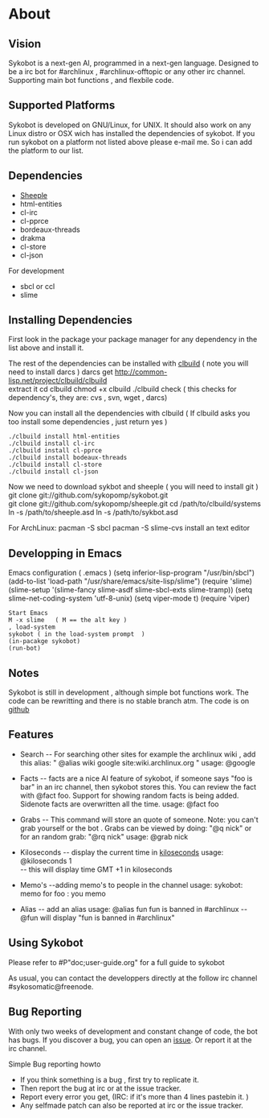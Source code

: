 About
=====

Vision
------

Sykobot is a next-gen AI, programmed in a next-gen language. Designed to be a irc bot for #archlinux , #archlinux-offtopic or any other irc channel. Supporting main bot functions , and flexbile code.


Supported Platforms
-------------------

Sykobot is developed on GNU/Linux, for UNIX. It should also work on any Linux distro or OSX wich has installed the dependencies of sykobot. 
If you run sykobot on a platform not listed above please e-mail me. So i can add the platform to our list.


Dependencies
------------
* [Sheeple][1]
* html-entities
* cl-irc
* cl-pprce
* bordeaux-threads
* drakma
* cl-store
* cl-json

For development
* sbcl or ccl
* slime

Installing Dependencies
-----------------------
First look in the package your package manager for any dependency in the list above and install it.


The rest of the dependencies can be installed with [clbuild][4] ( note you will need to install darcs )
	darcs get http://common-lisp.net/project/clbuild/clbuild	
	extract it
	cd clbuild
	chmod +x clbuild
	./clbuild check  ( this checks for dependency's, they are: cvs , svn,  wget , darcs)

Now you can install all the dependencies with clbuild ( If clbuild asks you too install some dependencies , just return yes )

	./clbuild install html-entities
	./clbuild install cl-irc
	./clbuild install cl-pprce
	./clbuild install bodeaux-threads
	./clbuild install cl-store
	./clbuild install cl-json

Now we need to download sykbot and sheeple ( you will need to install git )
	git clone git://github.com/sykopomp/sykobot.git  
	git clone git://github.com/sykopomp/sheeple.git 
	cd /path/to/clbuild/systems
	ln -s /path/to/sheeple.asd
	ln -s /path/to/sykbot.asd 

For ArchLinux:
	pacman -S sbcl
	pacman -S slime-cvs
	install an text editor 

Developping in Emacs 
--------------------

Emacs configuration  ( .emacs )
	(setq inferior-lisp-program "/usr/bin/sbcl")
	(add-to-list 'load-path "/usr/share/emacs/site-lisp/slime")
	(require 'slime)
	(slime-setup '(slime-fancy slime-asdf slime-sbcl-exts slime-tramp))
	(setq slime-net-coding-system 'utf-8-unix)
	(setq viper-mode t)
	(require 'viper)

	Start Emacs
	M -x slime   ( M == the alt key )
	, load-system 
	sykobot ( in the load-system prompt  )
	(in-pacakge sykobot)
	(run-bot)


Notes
-----

Sykobot is still in development , although simple bot functions work. The code can be rewritting and there is no stable branch atm. The code is on [github][2]


Features
--------

* Search --  For searching other sites for example the archlinux wiki , add this alias: " @alias wiki google site:wiki.archlinux.org "
		usage: @google <keyword> 
	

* Facts -- facts are a nice AI feature of sykobot, if someone says  "foo is bar" in an irc channel, then sykobot stores this. You can review the fact with @fact foo. Support for showing random facts is being added. Sidenote facts are overwritten all the time.
		usage: @fact foo

* Grabs -- This command will store an quote of someone. Note: you can't grab yourself or the bot . Grabs can be viewed by doing: "@q nick" or for an random grab: "@rq nick"
		usage: @grab nick	

* Kiloseconds -- display the current time in [kiloseconds][3] 
		usage: @kiloseconds 1  
	-- this will display  time GMT +1 in kiloseconds

* Memo's   --adding memo's to people in the channel
		usage:  sykobot: memo for foo :  you memo 

* Alias  -- add an alias 
		usage: @alias fun fun is banned in #archlinux
	 -- @fun  will display  "fun is banned in #archlinux"


Using Sykobot
-------------

Please refer to #P"doc;user-guide.org" for a full guide to sykobot

As usual, you can contact the developpers directly at the follow irc channel #sykosomatic@freenode.  

Bug Reporting
-------------

With only two weeks of development and constant change of code, the bot has bugs. If you discover a bug, you can open an [issue][5]. Or report it at the irc channel.

Simple Bug reporting howto

* If you think something is a bug , first try to replicate it. 
* Then report the bug at irc or at the issue tracker. 
* Report every error you get, (IRC:  if it's more than 4 lines pastebin it. ) 
* Any selfmade patch can also be reported at irc or the issue tracker.


[1]: http://github.com/sykopomp/sheeple
[2]: http://github.com/sykopomp/sykobot
[3]: http://bavardage.github.com/Kiloseconds
[4]: http://common-lisp.net/project/clbuild/
[5]: http://github.com/sykopomp/sykobot/issues
